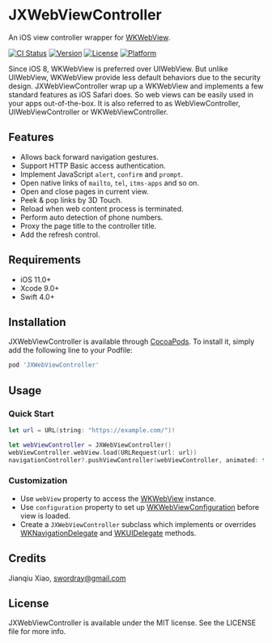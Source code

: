 # JXWebViewController

An iOS view controller wrapper for [WKWebView](https://developer.apple.com/documentation/webkit/wkwebview).

[![CI Status](http://img.shields.io/travis/swordray/JXWebViewController.svg?style=flat)](https://travis-ci.org/swordray/JXWebViewController)
[![Version](https://img.shields.io/cocoapods/v/JXWebViewController.svg?style=flat)](http://cocoapods.org/pods/JXWebViewController)
[![License](https://img.shields.io/cocoapods/l/JXWebViewController.svg?style=flat)](http://cocoapods.org/pods/JXWebViewController)
[![Platform](https://img.shields.io/cocoapods/p/JXWebViewController.svg?style=flat)](http://cocoapods.org/pods/JXWebViewController)

Since iOS 8, WKWebView is preferred over UIWebView. But unlike UIWebView, WKWebView provide less default behaviors due to the security design. JXWebViewController wrap up a WKWebView and implements a few standard features as iOS Safari does. So web views can be easily used in your apps out-of-the-box. It is also referred to as WebViewController, UIWebViewController or WKWebViewController.

## Features

* Allows back forward navigation gestures.
* Support HTTP Basic access authentication.
* Implement JavaScript `alert`, `confirm` and `prompt`.
* Open native links of `mailto`, `tel`, `itms-apps` and so on.
* Open and close pages in current view.
* Peek & pop links by 3D Touch.
* Reload when web content process is terminated.
* Perform auto detection of phone numbers.
* Proxy the page title to the controller title.
* Add the refresh control.

## Requirements

* iOS 11.0+
* Xcode 9.0+
* Swift 4.0+

## Installation

JXWebViewController is available through [CocoaPods](http://cocoapods.org). To install
it, simply add the following line to your Podfile:

```ruby
pod 'JXWebViewController'
```

## Usage

### Quick Start

```swift
let url = URL(string: "https://example.com/")!

let webViewController = JXWebViewController()
webViewController.webView.load(URLRequest(url: url))
navigationController?.pushViewController(webViewController, animated: true)
```

### Customization

* Use `webView` property to access the [WKWebView](https://developer.apple.com/documentation/webkit/wkwebview) instance.
* Use `configuration` property to set up [WKWebViewConfiguration](https://developer.apple.com/documentation/webkit/wkwebviewconfiguration) before view is loaded.
* Create a `JXWebViewController` subclass which implements or overrides [WKNavigationDelegate](https://developer.apple.com/documentation/webkit/wknavigationdelegate) and [WKUIDelegate](https://developer.apple.com/documentation/webkit/wkuidelegate) methods.

## Credits

Jianqiu Xiao, swordray@gmail.com

## License

JXWebViewController is available under the MIT license. See the LICENSE file for more info.
